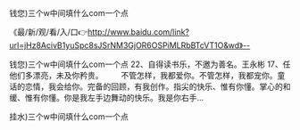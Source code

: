 钱您)三个w中间填什么com一个点

《最/新/观/看/入/口👉http://www.baidu.com/link?url=jHz8AcivB1yuSpc8sJSrNM3GjOR6OSPiMLRbBTcVT1O&wd》--

钱您)三个w中间填什么com一个点	22、自得读书乐，不邀为善名。王永彬
	17、任他们多漂亮，未及你矜贵。
　　不管怎样，我都爱你。不管怎样，我都宠你。童话的恋情，我会给你。完备的回顾，有我创作。指尖的快乐、惟有你懂。掌心的和缓、惟有你懂。你是我左手边舞动的快乐。我是你右手...





挂水)三个w中间填什么com一个点
